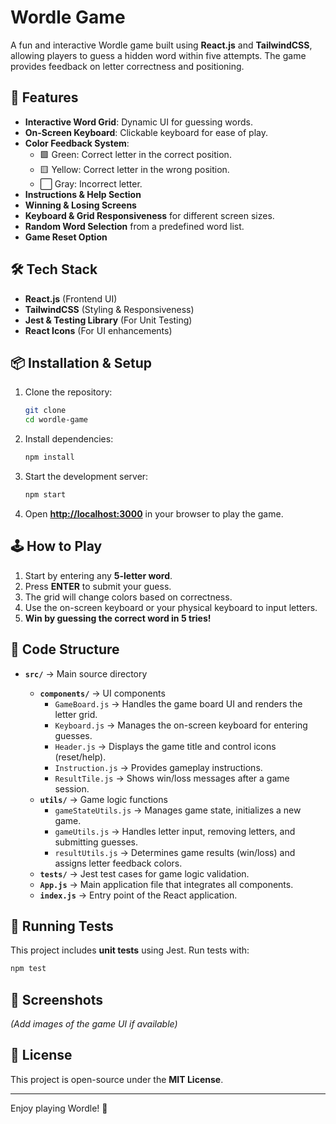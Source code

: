 # Wordle Game

A fun and interactive Wordle game built using **React.js** and **TailwindCSS**, allowing players to guess a hidden word within five attempts. The game provides feedback on letter correctness and positioning.

## 🚀 Features

- **Interactive Word Grid**: Dynamic UI for guessing words.
- **On-Screen Keyboard**: Clickable keyboard for ease of play.
- **Color Feedback System**:
  - 🟩 Green: Correct letter in the correct position.
  - 🟨 Yellow: Correct letter in the wrong position.
  - ⬜ Gray: Incorrect letter.
- **Instructions & Help Section**
- **Winning & Losing Screens**
- **Keyboard & Grid Responsiveness** for different screen sizes.
- **Random Word Selection** from a predefined word list.
- **Game Reset Option**

## 🛠 Tech Stack

- **React.js** (Frontend UI)
- **TailwindCSS** (Styling & Responsiveness)
- **Jest & Testing Library** (For Unit Testing)
- **React Icons** (For UI enhancements)

## 📦 Installation & Setup

1. Clone the repository:
   ```sh
   git clone
   cd wordle-game
   ```
2. Install dependencies:
   ```sh
   npm install
   ```
3. Start the development server:
   ```sh
   npm start
   ```
4. Open **[http://localhost:3000](http://localhost:3000)** in your browser to play the game.

## 🕹️ How to Play

1. Start by entering any **5-letter word**.
2. Press **ENTER** to submit your guess.
3. The grid will change colors based on correctness.
4. Use the on-screen keyboard or your physical keyboard to input letters.
5. **Win by guessing the correct word in 5 tries!**

## 🧩 Code Structure

- **`src/`** → Main source directory

  - **`components/`** → UI components
    - `GameBoard.js` → Handles the game board UI and renders the letter grid.
    - `Keyboard.js` → Manages the on-screen keyboard for entering guesses.
    - `Header.js` → Displays the game title and control icons (reset/help).
    - `Instruction.js` → Provides gameplay instructions.
    - `ResultTile.js` → Shows win/loss messages after a game session.
  - **`utils/`** → Game logic functions
    - `gameStateUtils.js` → Manages game state, initializes a new game.
    - `gameUtils.js` → Handles letter input, removing letters, and submitting guesses.
    - `resultUtils.js` → Determines game results (win/loss) and assigns letter feedback colors.
  - **`tests/`** → Jest test cases for game logic validation.
  - **`App.js`** → Main application file that integrates all components.
  - **`index.js`** → Entry point of the React application.

## 🧪 Running Tests

This project includes **unit tests** using Jest.
Run tests with:

```sh
npm test
```

## 📸 Screenshots

_(Add images of the game UI if available)_

## 📝 License

This project is open-source under the **MIT License**.

---

Enjoy playing Wordle! 🎉
